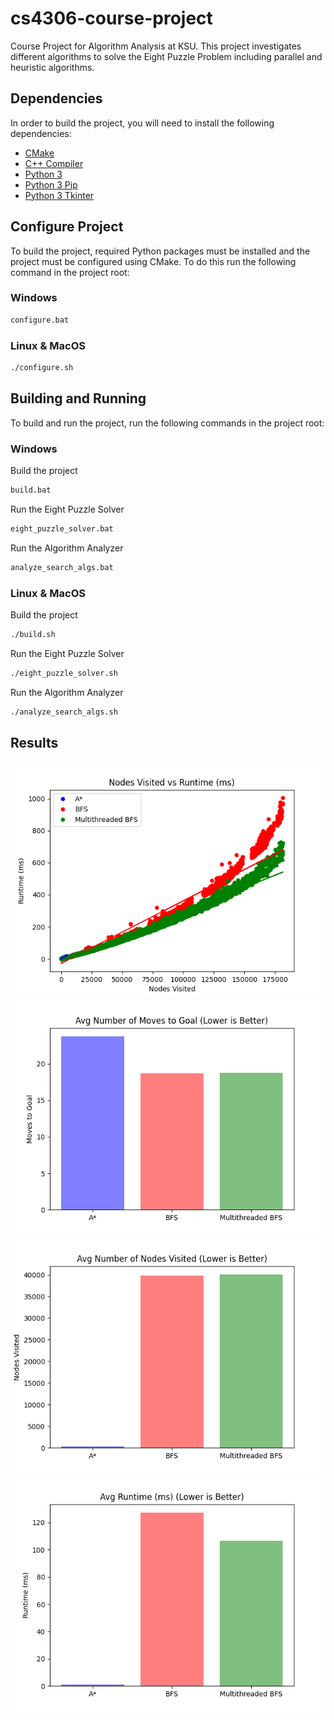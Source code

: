 # cs4306-course-project
Course Project for Algorithm Analysis at KSU. This project investigates different algorithms to solve the Eight Puzzle Problem including parallel and heuristic algorithms.

## Dependencies
In order to build the project, you will need to install the following dependencies:
- [CMake](https://cmake.org/download/)
- [C++ Compiler](https://gcc.gnu.org/install/)
- [Python 3](https://www.python.org/downloads/)
- [Python 3 Pip](https://pip.pypa.io/en/stable/installation/)
- [Python 3 Tkinter](https://tkdocs.com/tutorial/install.html)

## Configure Project
To build the project, required Python packages must be installed and the project must be configured using CMake. To do this run the following command in the project root:
### Windows
```bash
configure.bat
```
### Linux & MacOS
```bash
./configure.sh
```

## Building and Running
To build and run the project, run the following commands in the project root:

### Windows
Build the project
```bash
build.bat
```

Run the Eight Puzzle Solver
```bash
eight_puzzle_solver.bat
```

Run the Algorithm Analyzer
```bash
analyze_search_algs.bat
```

### Linux & MacOS
Build the project
```bash
./build.sh
```

Run the Eight Puzzle Solver
```bash
./eight_puzzle_solver.sh
```

Run the Algorithm Analyzer
```bash
./analyze_search_algs.sh
```

## Results
![Nodes Visited vs Runtime (ms)](/assets/nodes-visited-vs-runtime.png)
![Avg Moves to Goal](/assets/avg-moves-to-goal.png)
![Avg Nodes Visited](/assets/avg-num-nodes-visited.png)
![Avg Runtime (ms)](/assets/avg-runtime-ms.png)
